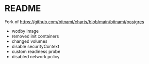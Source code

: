 # README

Fork of https://github.com/bitnami/charts/blob/main/bitnami/postgres

- wodby image
- removed init containers
- changed volumes
- disable securityContext
- custom readiness probe
- disabled network policy
